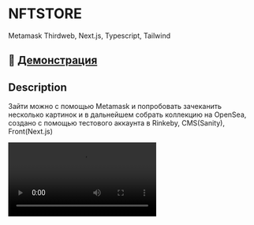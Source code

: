 # NFTSTORE
Metamask Thirdweb, Next.js, Typescript, Tailwind

## 🔴 <a href="https://nftapperemin-dm9s0df18-ereminmaksim.vercel.app/" target="_blank">Демонстрация</a>

## Description
Зайти можно с помощью Metamask и попробовать зачеканить несколько картинок и в дальнейшем собрать коллекцию на OpenSea, 
создано с помощью тестового аккаунта в Rinkeby, CMS(Sanity), Front(Next.js)

![Header](https://i.gifer.com/h4m.mp4)

